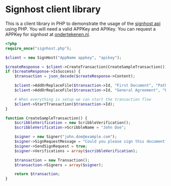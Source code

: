 # Signhost client library

This is a client library in PHP to demonstrate the usage of the [signhost api](https://api.signhost.com/) using PHP.
You will need a valid APPKey and APIKey.
You can request a APPKey for signhost at [ondertekenen.nl](https://www.ondertekenen.nl/api-proefversie/).

```php
<?php
require_once("signhost.php");

$client = new SignHost("AppName appkey", "apikey");

$createResponse = $client->CreateTransaction(CreateSampleTransaction());
if ($createResponse->IsSuccess) {
	$transaction = json_decode($createResponse->Content);

	$client->AddOrReplaceFile($transaction->Id, "First Document", "PathToFile");
	$client->AddOrReplaceFile($transaction->Id, "General Agreement", "PathOtherFile");

	# When everything is setup we can start the transaction flow
	$client->StartTransaction($transaction->Id);
}

function CreateSampleTransaction() {
	$scribbleVerification = new ScribbleVerification();
	$scribbleVerification->ScribbleName = "John Doe";

	$signer = new Signer("john.doe@example.com");
	$signer->SignRequestMessage = "Could you please sign this document?";
	$signer->SendSignRequest = true;
	$signer->Verifications = array($scribbleVerification);

	$transaction = new Transaction();
	$transaction->Signers = array($signer);

	return $transaction;
}
```
